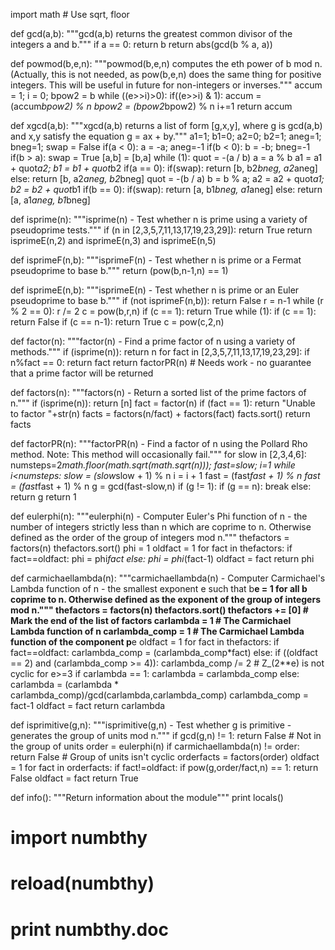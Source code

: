 import math  # Use sqrt, floor

def gcd(a,b):
	"""gcd(a,b) returns the greatest common divisor of the integers a and b."""
	if a == 0:
		return b
	return abs(gcd(b % a, a))
	
def powmod(b,e,n):
	"""powmod(b,e,n) computes the eth power of b mod n.  
	(Actually, this is not needed, as pow(b,e,n) does the same thing for positive integers.
	This will be useful in future for non-integers or inverses."""
	accum = 1; i = 0; bpow2 = b
	while ((e>>i)>0):
		if((e>>i) & 1):
			accum = (accum*bpow2) % n
		bpow2 = (bpow2*bpow2) % n
		i+=1
	return accum
	
def xgcd(a,b):
	"""xgcd(a,b) returns a list of form [g,x,y], where g is gcd(a,b) and
	x,y satisfy the equation g = ax + by."""
	a1=1; b1=0; a2=0; b2=1; aneg=1; bneg=1; swap = False
	if(a < 0):
		a = -a; aneg=-1
	if(b < 0):
		b = -b; bneg=-1
	if(b > a):
		swap = True
		[a,b] = [b,a]
	while (1):
		quot = -(a / b)
		a = a % b
		a1 = a1 + quot*a2; b1 = b1 + quot*b2
		if(a == 0):
			if(swap):
				return [b, b2*bneg, a2*aneg]
			else:
				return [b, a2*aneg, b2*bneg]
		quot = -(b / a)
		b = b % a;
		a2 = a2 + quot*a1; b2 = b2 + quot*b1
		if(b == 0):
			if(swap):
				return [a, b1*bneg, a1*aneg]
			else:
				return [a, a1*aneg, b1*bneg]
			
def isprime(n):
	"""isprime(n) - Test whether n is prime using a variety of pseudoprime tests."""
	if (n in [2,3,5,7,11,13,17,19,23,29]): return True
	return isprimeE(n,2) and isprimeE(n,3) and isprimeE(n,5)
			
def isprimeF(n,b):
	"""isprimeF(n) - Test whether n is prime or a Fermat pseudoprime to base b."""
	return (pow(b,n-1,n) == 1)
	
def isprimeE(n,b):
	"""isprimeE(n) - Test whether n is prime or an Euler pseudoprime to base b."""
	if (not isprimeF(n,b)): return False
	r = n-1
	while (r % 2 == 0): r /= 2
	c = pow(b,r,n)
	if (c == 1): return True
	while (1):
		if (c == 1): return False
		if (c == n-1): return True
		c = pow(c,2,n)
	
def factor(n):
	"""factor(n) - Find a prime factor of n using a variety of methods."""
	if (isprime(n)): return n
	for fact in [2,3,5,7,11,13,17,19,23,29]:
		if n%fact == 0: return fact
	return factorPR(n)  # Needs work - no guarantee that a prime factor will be returned
			
def factors(n):
	"""factors(n) - Return a sorted list of the prime factors of n."""
	if (isprime(n)):
		return [n]
	fact = factor(n)
	if (fact == 1): return "Unable to factor "+str(n)
	facts = factors(n/fact) + factors(fact)
	facts.sort()
	return facts

def factorPR(n):
	"""factorPR(n) - Find a factor of n using the Pollard Rho method.
	Note: This method will occasionally fail."""
	for slow in [2,3,4,6]:
		numsteps=2*math.floor(math.sqrt(math.sqrt(n))); fast=slow; i=1
		while i<numsteps:
			slow = (slow*slow + 1) % n
			i = i + 1
			fast = (fast*fast + 1) % n
			fast = (fast*fast + 1) % n
			g = gcd(fast-slow,n)
			if (g != 1):
				if (g == n):
					break
				else:
					return g
	return 1
	
def eulerphi(n):
	"""eulerphi(n) - Computer Euler's Phi function of n - the number of integers
	strictly less than n which are coprime to n.  Otherwise defined as the order
	of the group of integers mod n."""
	thefactors = factors(n)
	thefactors.sort()
	phi = 1
	oldfact = 1
	for fact in thefactors:
		if fact==oldfact:
			phi = phi*fact
		else:
			phi = phi*(fact-1)
			oldfact = fact
	return phi
	
def carmichaellambda(n):
	"""carmichaellambda(n) - Computer Carmichael's Lambda function 
	of n - the smallest exponent e such that b**e = 1 for all b coprime to n.
	Otherwise defined as the exponent of the group of integers mod n."""
	thefactors = factors(n)
	thefactors.sort()
	thefactors += [0]  # Mark the end of the list of factors
	carlambda = 1 # The Carmichael Lambda function of n
	carlambda_comp = 1 # The Carmichael Lambda function of the component p**e
	oldfact = 1
	for fact in thefactors:
		if fact==oldfact:
			carlambda_comp = (carlambda_comp*fact)
		else:
			if ((oldfact == 2) and (carlambda_comp >= 4)): carlambda_comp /= 2 # Z_(2**e) is not cyclic for e>=3
			if carlambda == 1:
				carlambda = carlambda_comp
			else:
				carlambda = (carlambda * carlambda_comp)/gcd(carlambda,carlambda_comp)
			carlambda_comp = fact-1
			oldfact = fact
	return carlambda
	
def isprimitive(g,n):
	"""isprimitive(g,n) - Test whether g is primitive - generates the group of units mod n."""
	if gcd(g,n) != 1: return False  # Not in the group of units
	order = eulerphi(n)
	if carmichaellambda(n) != order: return False # Group of units isn't cyclic
	orderfacts = factors(order)
	oldfact = 1
	for fact in orderfacts:
		if fact!=oldfact:
			if pow(g,order/fact,n) == 1: return False
			oldfact = fact
	return True
	
def info():
	"""Return information about the module"""
	print locals()

# import numbthy
# reload(numbthy)
# print numbthy.__doc__
